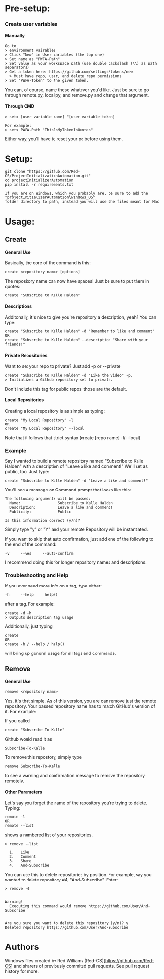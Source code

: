 # Pre-setup:

### Create user variables

#### Manually
```
Go to 
> environment vairables
> Click "New" in User variables (the top one)
> Set name as "PWFA-Path"
> Set value as your workspace path (use double backslash (\\) as path separators)
> Get a token here: https://github.com/settings/tokens/new
  > Must have repo, user, and delete_repo permissions
> Set "PWFA-Token" to the given token.
```
You can, of course, name these whatever you'd like. Just be sure to go through
remote.py, local.py, and remove.py and change that argument.
#### Through CMD
```
> setx [user variable name] "[user variable token]

For example:
> setx PWFA-Path "ThisIsMyTokenInQuotes"
```
Either way, you'll have to reset your pc before using them.
# Setup: 
```
git clone "https://github.com/Red-CS/ProjectInitializationAutomation.git"
cd projectInitializerAutomation
pip install -r requirements.txt

If you are on Windows, which you probably are, be sure to add the "projectInitializerAutomation\windows_OS" 
folder directory to path, instead you will use the files meant for Mac
```

# Usage:
## Create
#### General Use
Basically, the core of the command is this:
```
create <repository name> [options]
```
The repository name can now have spaces! Just be sure to put them in quotes:
```
create "Subscribe to Kalle Halden"
```
#### Descriptions
Additonally, it's nice to give you're repository a description, yeah? You can type:
```
create "Subscribe to Kalle Halden" -d "Remember to like and comment"
OR
create "Subscribe to Kalle Halden" --description "Share with your friends!"
```
#### Private Repositories
Want to set your repo to private? Just add -p or --private
```
create "Subscribe to Kalle Halden" -d "Like the video" -p.
> Initializes a Github repository set to private.
```
Don't include this tag for public repos, those are the default.
#### Local Repositories
Creating a local repository is as simple as typing:
```
create "My Local Repository" -l
OR
create "My Local Repository" --local
```
Note that it follows that strict syntax (create [repo name] -l/--local)
### Example
Say I wanted to build a remote repository named "Subscribe to Kalle Halden" with a description of "Leave a like and comment!" We'll set as public, too. Just type:
```
create "Subscribe to Kalle Halden" -d "Leave a like and comment!"
```
You'll see a message on Command prompt that looks like this:
```
The following arguments will be passed:
  Name:                 Subscribe to Kalle Halden
  Description:          Leave a like and comment!
  Publicity:            Public

Is this information correct (y/n)? 
```
Simply type "y" or "Y" and your remote Repository will be instantiated.

If you want to skip that auto confirmation, just add one of the following to the end of the command:
```
-y     --yes     --auto-confirm
```
I recommend doing this for longer repository names and descriptions.

### Troubleshooting and Help
If you ever need more info on a tag, type either:
```
-h     --help     help()
```
after a tag. For example:
```
create -d -h
> Outputs description tag usage
```
Additionally, just typing
```
create
OR
create -h / --help / help()
```
will bring up general usage for all tags and commands.
## Remove
#### General Use
```
remove <repository name>
```
Yes, it's that simple. As of this version, you are can remove just the remote repository. Your passed repository name has to match GitHub's version of it. For example:

If you called
```
create "Subscribe To Kalle"
```
Github would read it as
```
Subscribe-To-Kalle
```

To remove this repostory, simply type:
```
remove Subscribe-To-Kalle
```
to see a warning and confirmation message to remove the repository remotely.
#### Other Parameters
Let's say you forget the name of the repository you're trying to delete. Typing:
```
remote -l
OR
remote --list
```
shows a numbered list of your repositories.
```
> remove --list

  1.   Like
  2.   Comment
  3.   Share
  4.   And-Subscribe

  ```
You can use this to delete repositories by position. For example, say you wanted to delete repository #4, "And-Subscribe". Enter:
```
> remove -4


Warning!
  Executing this command would remove https://github.com/User/And-Subscribe


Are you sure you want to delete this repository (y/n)? y
Deleted repository https://github.com/User/And-Subscribe
```
# Authors
Windows files created by Red Williams (Red-CS)[https://github.com/Red-CS] and sharers of previously commited pull requests. See pull request history for more.